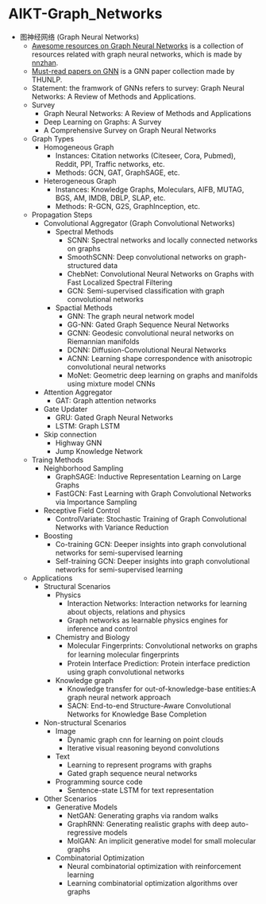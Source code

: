 # AIKT-Graph_Networks
- 图神经网络 (Graph Neural Networks)
  - [Awesome resources on Graph Neural Networks](https://github.com/nnzhan/Awesome-Graph-Neural-Networks) is a collection of resources related with graph neural networks, which is made by [nnzhan](https://github.com/nnzhan).
  - [Must-read papers on GNN](https://github.com/thunlp/GNNPapers) is a GNN paper collection made by THUNLP.
  - Statement: the framwork of GNNs refers to survey: Graph Neural Networks: A Review of Methods and Applications.
  - Survey 
    - Graph Neural Networks: A Review of Methods and Applications
    - Deep Learning on Graphs: A Survey
    - A Comprehensive Survey on Graph Neural Networks
  - Graph Types
    - Homogeneous Graph
      - Instances: Citation networks (Citeseer, Cora, Pubmed), Reddit, PPI, Traffic networks, etc.
      - Methods: GCN, GAT, GraphSAGE, etc.
    - Heterogeneous Graph
      - Instances: Knowledge Graphs, Moleculars, AIFB, MUTAG, BGS, AM, IMDB, DBLP, SLAP, etc.
      - Methods: R-GCN, G2S, GraphInception, etc.
  - Propagation Steps 
    - Convolutional Aggregator (Graph Convolutional Networks)
      - Spectral Methods
        - SCNN: Spectral networks and locally connected networks on graphs
        - SmoothSCNN: Deep convolutional networks on graph-structured data
        - ChebNet: Convolutional Neural Networks on Graphs with Fast Localized Spectral Filtering
        - GCN: Semi-supervised classification with graph convolutional networks
      - Spactial Methods
        - GNN: The graph neural network model
        - GG-NN: Gated Graph Sequence Neural Networks
        - GCNN: Geodesic convolutional neural networks on Riemannian manifolds
        - DCNN: Diffusion-Convolutional Neural Networks
        - ACNN: Learning shape correspondence with anisotropic convolutional neural networks
        - MoNet: Geometric deep learning on graphs and manifolds using mixture model CNNs
    - Attention Aggregator
      - GAT: Graph attention networks
    - Gate Updater
      - GRU: Gated Graph Neural Networks
      - LSTM: Graph LSTM
    - Skip connection
      - Highway GNN
      - Jump Knowledge Network
  - Traing Methods
    - Neighborhood Sampling
      - GraphSAGE: Inductive Representation Learning on Large Graphs
      - FastGCN: Fast Learning with Graph Convolutional Networks via Importance Sampling
    - Receptive Field Control
      - ControlVariate: Stochastic Training of Graph Convolutional Networks with Variance Reduction
    - Boosting
      - Co-training GCN: Deeper insights into graph convolutional networks for semi-supervised learning
      - Self-training GCN: Deeper insights into graph convolutional networks for semi-supervised learning
  - Applications
    - Structural Scenarios
      - Physics
        - Interaction Networks: Interaction networks for learning about objects, relations and physics
        - Graph networks as learnable physics engines for inference and control
      - Chemistry and Biology
        - Molecular Fingerprints: Convolutional networks on graphs for learning molecular ﬁngerprints
        - Protein Interface Prediction: Protein interface prediction using graph convolutional networks
      - Knowledge graph
        - Knowledge transfer for out-of-knowledge-base entities:A graph neural network approach
        - SACN: End-to-end Structure-Aware Convolutional Networks for Knowledge Base Completion
    - Non-structural Scenarios
      - Image
        - Dynamic graph cnn for learning on point clouds
        - Iterative visual reasoning beyond convolutions
      - Text
        - Learning to represent programs with graphs
        - Gated graph sequence neural networks
      - Programming source code
        - Sentence-state LSTM for text representation
    - Other Scenarios
      - Generative Models
        - NetGAN: Generating graphs via random walks
        - GraphRNN: Generating realistic graphs with deep auto-regressive models
        - MolGAN: An implicit generative model for small molecular graphs
      - Combinatorial Optimization 
        - Neural combinatorial optimization with reinforcement learning
        - Learning combinatorial optimization algorithms over graphs
